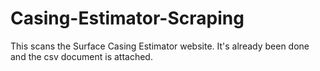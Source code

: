 # Casing-Estimator-Scraping
This scans the Surface Casing Estimator website. It's already been done and the csv document is attached. 

